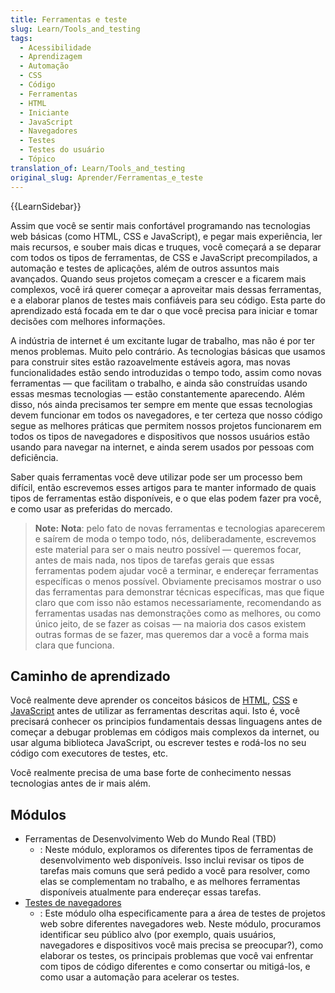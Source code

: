 ```yaml
---
title: Ferramentas e teste
slug: Learn/Tools_and_testing
tags:
  - Acessibilidade
  - Aprendizagem
  - Automação
  - CSS
  - Código
  - Ferramentas
  - HTML
  - Iniciante
  - JavaScript
  - Navegadores
  - Testes
  - Testes do usuário
  - Tópico
translation_of: Learn/Tools_and_testing
original_slug: Aprender/Ferramentas_e_teste
---
```

{{LearnSidebar}}

Assim que você se sentir mais confortável programando nas tecnologias web básicas (como HTML, CSS e JavaScript), e pegar mais experiência, ler mais recursos, e souber mais dicas e truques, você começará a se deparar com todos os tipos de ferramentas, de CSS e JavaScript precompilados, a automação e testes de aplicações, além de outros assuntos mais avançados. Quando seus projetos começam a crescer e a ficarem mais complexos, você irá querer começar a aproveitar mais dessas ferramentas, e a elaborar planos de testes mais confiáveis para seu código. Esta parte do aprendizado está focada em te dar o que você precisa para iniciar e tomar decisões com melhores informações.

A indústria de internet é um excitante lugar de trabalho, mas não é por ter menos problemas. Muito pelo contrário. As tecnologias básicas que usamos para construir sites estão razoavelmente estáveis agora, mas novas funcionalidades estão sendo introduzidas o tempo todo, assim como novas ferramentas — que facilitam o trabalho, e ainda são construídas usando essas mesmas tecnologias — estão constantemente aparecendo. Além disso, nós ainda precisamos ter sempre em mente que essas tecnologias devem funcionar em todos os navegadores, e ter certeza que nosso código segue as melhores práticas que permitem nossos projetos funcionarem em todos os tipos de navegadores e dispositivos que nossos usuários estão usando para navegar na internet, e ainda serem usados por pessoas com deficiência.

Saber quais ferramentas você deve utilizar pode ser um processo bem difícil, então escrevemos esses artigos para te manter informado de quais tipos de ferramentas estão disponíveis, e o que elas podem fazer pra você, e como usar as preferidas do mercado.

> **Note:** **Nota**: pelo fato de novas ferramentas e tecnologias aparecerem e saírem de moda o tempo todo, nós, deliberadamente, escrevemos este material para ser o mais neutro possível — queremos focar, antes de mais nada, nos tipos de tarefas gerais que essas ferramentas podem ajudar você a terminar, e endereçar ferramentas específicas o menos possível. Obviamente precisamos mostrar o uso das ferramentas para demonstrar técnicas específicas, mas que fique claro que com isso não estamos necessariamente, recomendando as ferramentas usadas nas demonstrações como as melhores, ou como único jeito, de se fazer as coisas — na maioria dos casos existem outras formas de se fazer, mas queremos dar a você a forma mais clara que funciona.

## Caminho de aprendizado

Você realmente deve aprender os conceitos básicos de [HTML](/pt-BR/docs/Aprender/HTML), [CSS](/pt-BR/docs/Aprender/CSS) e [JavaScript](/pt-BR/docs/Aprender/JavaScript) antes de utilizar as ferramentas descritas aqui. Isto é, você precisará conhecer os principios fundamentais dessas linguagens antes de começar a debugar problemas em códigos mais complexos da internet, ou usar alguma biblioteca JavaScript, ou escrever testes e rodá-los no seu código com executores de testes, etc.

Você realmente precisa de uma base forte de conhecimento nessas tecnologias antes de ir mais além.

## Módulos

- Ferramentas de Desenvolvimento Web do Mundo Real (TBD)
  - : Neste módulo, exploramos os diferentes tipos de ferramentas de desenvolvimento web disponíveis. Isso inclui revisar os tipos de tarefas mais comuns que será pedido a você para resolver, como elas se complementam no trabalho, e as melhores ferramentas disponíveis atualmente para endereçar essas tarefas.
- [Testes de navegadores](/pt-BR/docs/Learn/Tools_and_testing/Cross_browser_testing)
  - : Este módulo olha especificamente para a área de testes de projetos web sobre diferentes navegadores web. Neste módulo, procuramos identificar seu público alvo (por exemplo, quais usuários, navegadores e dispositivos você mais precisa se preocupar?), como elaborar os testes, os principais problemas que você vai enfrentar com tipos de código diferentes e como consertar ou mitigá-los, e como usar a automação para acelerar os testes.
